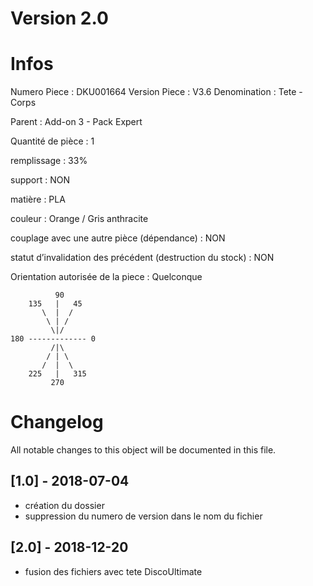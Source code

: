 # Version 2.0
# Infos
Numero Piece : DKU001664
Version Piece : V3.6
Denomination : Tete - Corps

Parent : Add-on 3 - Pack Expert

Quantité de pièce : 1

remplissage : 33%

support : NON

matière : PLA

couleur : Orange / Gris anthracite

couplage avec une autre pièce (dépendance) : NON

statut d’invalidation des précédent (destruction du stock) : NON

Orientation autorisée de la piece : Quelconque
```
          90
    135   |   45
       \  |  /
        \ | /
         \|/
180 ------------- 0
         /|\
        / | \
       /  |  \   
    225   |   315
         270
```
	   
	  
# Changelog
All notable changes to this object will be documented in this file.


## [1.0] - 2018-07-04
- création du dossier
- suppression du numero de version dans le nom du fichier

## [2.0] - 2018-12-20
- fusion des fichiers avec tete DiscoUltimate
